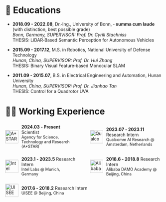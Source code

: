 <span id="educations"></span>

# 📖 Educations
- **2018.09 - 2022.08**, Dr.‑Ing., University of Bonn,  ‑ <strong>summa cum laude</strong> (with distinction, best possible grade)<br>
  _Bonn, Germany, SUPERVISOR: Prof. Dr. Cyrill Stachniss_<br>
  THESIS: LiDAR‑Based Semantic Perception for Autonomous Vehicles

- **2015.09 - 2017.12**, M.S. in Robotics, National University of Defense Technology<br>
  _Hunan, China, SUPERVISOR: Prof. Dr. Hui Zhang_<br>
  THESIS: Binary Visual Feature‑based Monocular SLAM

- **2011.09 - 2015.07**, B.S. in Electrical Engineering and Automation, Hunan University<br>
  _Hunan, China, SUPERVISOR: Prof. Dr. Jianhao Tan_<br>
  THESIS: Control for a Quadrotor UVA

<span id="experience"></span>
# 👨‍🔧 Working Experience


<div style="display: flex; justify-content: space-between; gap: 40px; margin: 24px 0;">

  <div style="display: flex; align-items: center; flex: 1;">
    <img src="https://sj-li.github.io/images/logos/astar.jpeg" alt="A*STAR" style="height: 3em; margin-right: 10px;">
    <div>
      <strong>2024.03 ‑ Present</strong> Scientist<br>
      <span style="font-size: 90%;">Agency for Science, Technology and Research (A*STAR)</span>
    </div>
  </div>

  <!-- 右侧经历 -->
  <div style="display: flex; align-items: center; flex: 1;">
    <img src="https://sj-li.github.io/images/logos/qualcomm.jpeg" alt="Qualcomm" style="height: 3em; margin-right: 10px;">
    <div>
      <strong>2023.07 ‑ 2023.11</strong> Research Intern<br>
      <span style="font-size: 90%;">Qualcomm AI Research @ Amsterdam, Netherlands</span>
    </div>
  </div>

</div>


<div style="display: flex; justify-content: space-between; gap: 40px; margin: 24px 0;">

  <div style="display: flex; align-items: center; flex: 1;">
    <img src="https://sj-li.github.io/images/logos/intel.jpeg" alt="Intel" style="height: 3em; margin-right: 10px;">
    <div>
      <strong>2023.1 ‑ 2023.5</strong> Research Intern<br>
      <span style="font-size: 90%;">Intel Labs @ Munich, Germany</span>
    </div>
  </div>

  <!-- 右侧经历 -->
  <div style="display: flex; align-items: center; flex: 1;">
    <img src="https://sj-li.github.io/images/logos/alibaba.jpeg" alt="Alibaba" style="height: 3em; margin-right: 10px;">
    <div>
      <strong>2018.6 ‑ 2018.8</strong> Research Intern<br>
      <span style="font-size: 90%;">Alibaba DAMO Academy @ Beijing, China</span>
    </div>
  </div>

</div>


<div style="display: flex; justify-content: space-between; gap: 40px; margin: 24px 0;">

  <div style="display: flex; align-items: center; flex: 1;">
    <img src="https://sj-li.github.io/images/logos/uisee.jpeg" alt="UISEE" style="height: 3em; margin-right: 10px;">
    <div>
      <strong>2017.6 ‑ 2018.2</strong> Research Intern<br>
      <span style="font-size: 90%;">UISEE @ Beijing, China</span>
    </div>
  </div>


</div>


<!-- <script type="text/javascript" id="clustrmaps" src="//clustrmaps.com/map_v2.js?d=Bmh5caoqsoBzhkM4US0IEvmg-GE-3BRI0uWzGKOg1ow&cl=ffffff&w=a"></script> -->

<div style="text-align: center; transform: scale(0.6); transform-origin: center;">
  <script type="text/javascript" id="clustrmaps" src="//clustrmaps.com/map_v2.js?d=Bmh5caoqsoBzhkM4US0IEvmg-GE-3BRI0uWzGKOg1ow&cl=ffffff&w=a"></script>
</div>
  
<!-- ## RESEARCH COMMITTEE MEMBERSHIP
- <p style="margin: 0; line-height: 1.2;">
  <strong>2022.09 ‑ Present</strong> Associate Editor <br>
  <span style="font-size: 90%;">IEEE Robotics and Automation Letters (RA‑L) </span>
  </p>
- <p style="margin: 0; line-height: 1.2;">
  <strong>2023, 2024, 2025</strong> Associate Editor <br>
  <span style="font-size: 90%;">IEEE Intl. Conf. on Robotics & Automation (ICRA) </span>
  </p>
- <p style="margin: 0; line-height: 1.2;">
  <strong>2023, 2024</strong> Associate Editor <br>
  <span style="font-size: 90%;">IEEE/RSJ Intl. Conf. on Intelligent Robots & Systems (IROS) </span>
  </p>
- <p style="margin: 0; line-height: 1.2;">
  <strong>2019.07 ‑ 2023.07</strong> Technical Committee <br>
  <span style="font-size: 90%;">RoboCup Rescue Robot League </span>
  </p> -->


<!-- <div style="float: left;">
  <script type="text/javascript" id="clustrmaps" src="//cdn.clustrmaps.com/map_v2.js?cl=080808&w=400&t=tt&d=Rb-iP8f5--b43X14KVkJwMa0-GzAr8QqOIuZinWaTII&co=ffffff&cmo=3acc3a&cmn=ff5353&ct=808080"></script>
</div> -->
